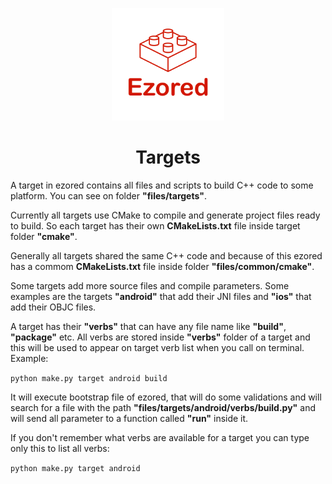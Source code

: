 <p align="center"><a href="https://github.com/ezored/ezored" target="_blank" rel="noopener noreferrer"><img width="180" src="../images/doc-logo.png" alt="ezored logo"></a></p>

<h1 align="center"><strong>Targets</strong></h1>

A target in ezored contains all files and scripts to build C++ code to some platform. You can see on folder **"files/targets"**.

Currently all targets use CMake to compile and generate project files ready to build. So each target has their own **CMakeLists.txt** file inside target folder **"cmake"**.

Generally all targets shared the same C++ code and because of this ezored has a commom **CMakeLists.txt** file inside folder **"files/common/cmake"**.

Some targets add more source files and compile parameters. Some examples are the targets **"android"** that add their JNI files and **"ios"** that add their OBJC files.

A target has their **"verbs"** that can have any file name like **"build"**, **"package"** etc. All verbs are stored inside **"verbs"** folder of a target and this will be used to appear on target verb list when you call on terminal. Example:

```python make.py target android build```

It will execute bootstrap file of ezored, that will do some validations and will search for a file with the path **"files/targets/android/verbs/build.py"** and will send all parameter to a function called **"run"** inside it.

If you don't remember what verbs are available for a target you can type only this to list all verbs:

```python make.py target android```

